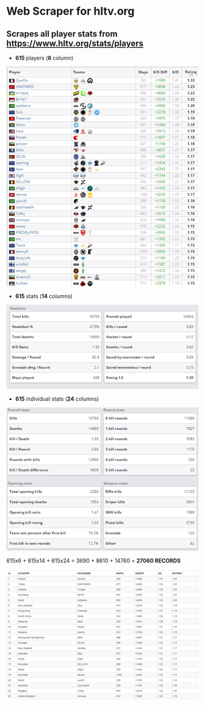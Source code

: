 # Web Scraper for hltv.org

## Scrapes all player stats from https://www.hltv.org/stats/players
 * **615** players             (**6** column)
 
 ![players](players.png)
 * **615** stats               (**14** columns)
 
 ![stats](stats.png)
 * **615** individual stats    (**24** columns)
 
 ![individual](individual.png)
 
 615x6 + 615x14 + 615x24 = 3690 + 8610 + 14760 = **27060 RECORDS**
 
 ![example of database](example.png)
